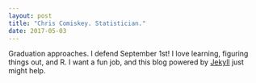 ```yaml
---
layout: post
title: "Chris Comiskey. Statistician."
date: 2017-05-03
---
```

Graduation approaches. I defend September 1st! I love learning, figuring things out, and R. I want a fun job, and this blog powered by [Jekyll](http://jekyllrb.com) just might help. 
